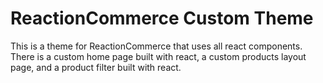 # ReactionCommerce Custom Theme

This is a theme for ReactionCommerce that uses all react components. There is a custom home page built with react, a custom products layout page, and a product filter built with react. 
